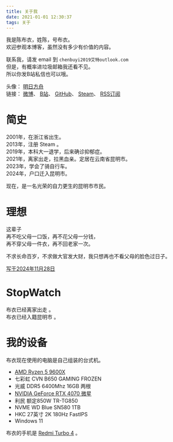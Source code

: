 ```yaml
---
title: 关于我
date: 2021-01-01 12:30:37
tags: 关于
---
```

我是陈布衣，姓陈，号布衣。   
欢迎参观本博客，虽然没有多少有价值的内容。   

联系我，请发 email 到 `chenbuyi2019艾特outlook.com`   
但是，有概率进垃圾邮箱我还看不见。  
所以你发B站私信也可以哦。  

头像： [明日方舟](https://ak.hypergryph.com/)    
链接： [微博](https://weibo.com/u/5977985000)、 [B站](https://space.bilibili.com/4523834)、 [GitHub](https://github.com/chenbuyi2019)、 [Steam](https://steamcommunity.com/profiles/76561198099466387)、 [RSS订阅](/2021/rss)


# 简史
2001年，在浙江省出生。   
2013年，注册 Steam 。   
2019年，本科大一退学，后来确诊抑郁症。   
2021年，离家出走，拉黑血亲。定居在云南省昆明市。   
2023年，学会了骑自行车。  
2024年，户口迁入昆明市。   

现在，是一名光荣的自力更生的昆明市市民。   

# 理想
这辈子  
再不吃父母一口饭，再不花父母一分钱，  
再不穿父母一件衣，再不回老家一次。  

不求长命百岁，不求做大官发大财，我只想再也不看父母的脸色过日子。   

[写于2024年11月28日](https://m.weibo.cn/status/P2qnOsz6s)   

# StopWatch
布衣已经离家出走 <span id="tm1"> </span> 。   
布衣已经入籍昆明市 <span id="tm2"> </span> 。   

<script>

function set(id, st) {
    var w = document.getElementById(id);
    var now = new Date();
    const day = 86400;
    var passed = (now.getTime() - st.getTime()) / 1000;
    var days = Math.floor(passed / day);
    var sec = Math.floor(passed - days * day);
    w.innerText = `${days} 天 ${sec} 秒`;
}
setInterval(() => {
    set("tm1", new Date("2021-01-27T00:00:00"));
    set("tm2", new Date("2024-09-04T09:40:00"));
}, 1);

</script>


# 我的设备
布衣现在使用的电脑是自己组装的台式机。   

- [AMD Ryzen 5 9600X](https://valid.x86.fr/54qmyp)
- 七彩虹 CVN B650 GAMING FROZEN
- 光威 DDR5 6400Mhz 16GB 两根
- [NVIDIA GeForce RTX 4070 微星](https://www.3dmark.com/spy/51361807)
- 利民 额定850W TR-TG850
- NVME WD Blue SN580 1TB
- HKC 27英寸 2K 180Hz FastIPS
- Windows 11

布衣的手机是 [Redmi Turbo 4](https://m.weibo.cn/status/Pdm46wG2u) 。  
